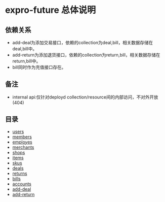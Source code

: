 # expro-future 总体说明

## 依赖关系
* add-deal为添加交易接口，依赖的collection为deal,bill，相关数据存储在deal,bill中。
* add-return为添加退货接口，依赖的collection为return,bill，相关数据存储在return,bill中。
* bill同时作为充值接口存在。

## 备注
* internal api:仅针对deployd collection/resource间的内部访问，不对外开放(404)

## 目录
* [users](users.md)
* [members](members.md)
* [employes](employes.md)
* [merchants](merchants.md)
* [shops](shops.md)
* [items](items.md)
* [skus](skus.md)
* [deals](deals.md)
* [returns](returns.md)
* [bills](bills.md)
* [accounts](accounts.md)
* [add-deal](add-deal.md)
* [add-return](add-return.md)
